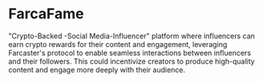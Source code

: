 # FarcaFame
"Crypto-Backed -Social Media-Influencer" platform where influencers can earn crypto rewards for their content and engagement, leveraging Farcaster's protocol to enable seamless interactions between influencers and their followers. This could incentivize creators to produce high-quality content and engage more deeply with their audience.
